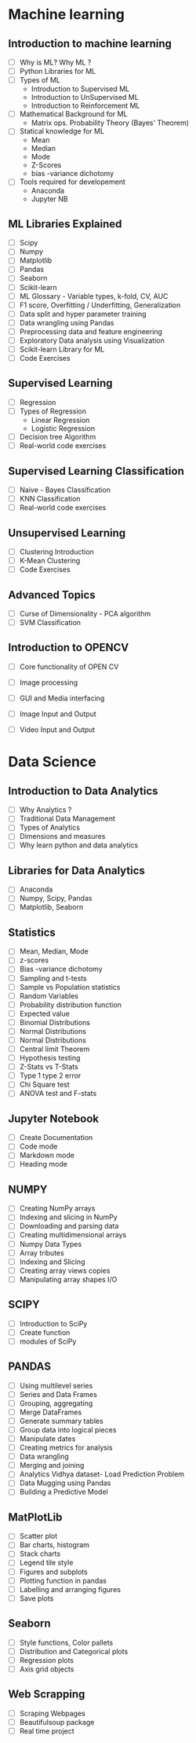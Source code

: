 # Machine learning

## Introduction to machine learning
- [ ] Why is ML? Why ML ?
- [ ] Python Libraries for ML
- [ ] Types of ML
  - Introduction to Supervised ML
  - Introduction to UnSupervised ML
  - Introduction to Reinforcement ML
- [ ] Mathematical Background for ML
  - Matrix ops. Probability Theory (Bayes' Theorem)
- [ ] Statical knowledge for ML
  - Mean 
  - Median 
  - Mode
  - Z-Scores
  - bias -variance dichotomy
- [ ] Tools required for developement
  - Anaconda
  - Jupyter NB
  
## ML Libraries Explained
- [ ] Scipy
- [ ] Numpy
- [ ] Matplotlib
- [ ] Pandas
- [ ] Seaborn
- [ ] Scikit-learn
- [ ] ML Glossary - Variable types, k-fold, CV, AUC
- [ ] F1 score, Overfitting / Underfitting, Generalization
- [ ] Data split and hyper parameter training
- [ ] Data wrangling using Pandas
- [ ] Preprocessing data and feature engineering
- [ ] Exploratory Data analysis using Visualization
- [ ] Scikit-learn Library for ML
- [ ] Code Exercises

## Supervised Learning
- [ ] Regression
- [ ] Types of Regression
  - Linear Regression
  - Logistic Regression
- [ ] Decision tree Algorithm
- [ ] Real-world code exercises

## Supervised Learning Classification
- [ ] Naive - Bayes Classification
- [ ] KNN Classification
- [ ] Real-world code exercises

## Unsupervised Learning
- [ ] Clustering Introduction
- [ ] K-Mean Clustering
- [ ] Code Exercises

## Advanced Topics
- [ ] Curse of Dimensionality - PCA algorithm
- [ ] SVM Classification

## Introduction to OPENCV
- [ ] Core functionality of OPEN CV
- [ ] Image processing
- [ ] GUI and Media interfacing
- [ ] Image Input and Output
- [ ] Video Input and Output


# Data Science

## Introduction to Data Analytics
- [ ] Why Analytics ?
- [ ] Traditional Data Management
- [ ] Types of Analytics
- [ ] Dimensions and measures
- [ ] Why learn python and data analytics

## Libraries for Data Analytics
- [ ] Anaconda
- [ ] Numpy, Scipy, Pandas
- [ ] Matplotlib, Seaborn

## Statistics
- [ ] Mean, Median, Mode
- [ ] z-scores
- [ ] Bias -variance dichotomy
- [ ] Sampling and t-tests
- [ ] Sample vs Population statistics
- [ ] Random Variables
- [ ] Probability distribution function
- [ ] Expected value
- [ ] Binomial Distributions
- [ ] Normal Distributions
- [ ] Normal Distributions
- [ ] Central limit Theorem
- [ ] Hypothesis testing
- [ ] Z-Stats vs T-Stats
- [ ] Type 1 type 2 error
- [ ] Chi Square test
- [ ] ANOVA test and F-stats

## Jupyter Notebook
- [ ] Create Documentation
- [ ] Code mode
- [ ] Markdown mode
- [ ] Heading mode

## NUMPY
- [ ] Creating NumPy arrays
- [ ] Indexing and slicing in NumPy
- [ ] Downloading and parsing data
- [ ] Creating multidimensional arrays
- [ ] Numpy Data Types
- [ ] Array tributes
- [ ] Indexing and Slicing
- [ ] Creating array views copies
- [ ] Manipulating array shapes I/O

## SCIPY
- [ ] Introduction to SciPy
- [ ] Create function
- [ ] modules of SciPy

## PANDAS
- [ ] Using multilevel series
- [ ] Series and Data Frames
- [ ] Grouping, aggregating
- [ ] Merge DataFrames
- [ ] Generate summary tables
- [ ] Group data into logical pieces
- [ ] Manipulate dates
- [ ] Creating metrics for analysis
- [ ] Data wrangling
- [ ] Merging and joining
- [ ] Analytics Vidhya dataset- Load Prediction Problem
- [ ] Data Mugging using Pandas
- [ ] Building a Predictive Model

## MatPlotLib
- [ ] Scatter plot
- [ ] Bar charts, histogram
- [ ] Stack charts
- [ ] Legend tile style
- [ ] Figures and subplots
- [ ] Plotting function in pandas
- [ ] Labelling and arranging figures
- [ ] Save plots

## Seaborn
- [ ] Style functions, Color pallets
- [ ] Distribution and Categorical plots
- [ ] Regression plots
- [ ] Axis grid objects

## Web Scrapping
- [ ] Scraping Webpages
- [ ] Beautifulsoup package
- [ ] Real time project
